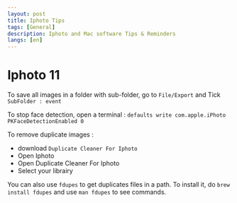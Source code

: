 ```yaml
---
layout: post
title: Iphoto Tips
tags: [General]
description: Iphoto and Mac software Tips & Reminders
langs: [en]
---
```


Iphoto 11
=========

To save all images in a folder with sub-folder, go to `File/Export` and Tick
`SubFolder : event`

To stop face detection, open a terminal : `defaults write com.apple.iPhoto
PKFaceDetectionEnabled 0`

To remove duplicate images :

- download `Duplicate Cleaner For Iphoto`
- Open Iphoto
- Open Duplicate Cleaner For Iphoto
- Select your librairy

You can also use `fdupes` to get duplicates files in a path. To install it, do
`brew install fdupes` and use `man fdupes` to see commands.
